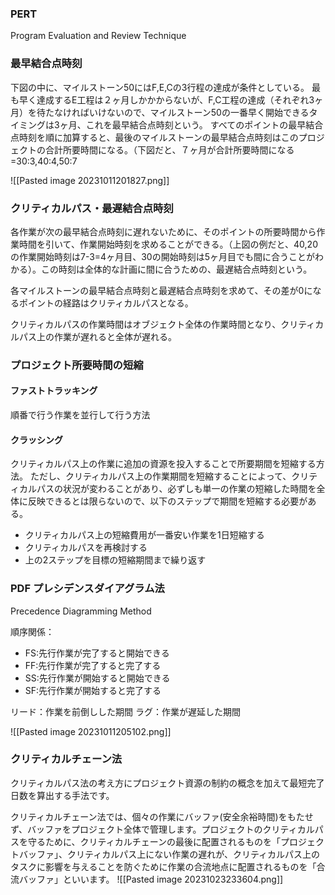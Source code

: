 ### PERT
Program Evaluation and Review Technique

### 最早結合点時刻
下図の中に、マイルストーン50にはF,E,Cの3行程の達成が条件としている。
最も早く達成するE工程は２ヶ月しかかからないが、F,C工程の達成（それぞれ3ヶ月）を待たなければいけないので、マイルストーン50の一番早く開始できるタイミングは3ヶ月、これを最早結合点時刻という。
すべてのポイントの最早結合点時刻を順に加算すると、最後のマイルストーンの最早結合点時刻はこのプロジェクトの合計所要時間になる。（下図だと、７ヶ月が合計所要時間になる=30:3,40:4,50:7

![[Pasted image 20231011201827.png]]

### クリティカルパス・最遅結合点時刻
各作業が次の最早結合点時刻に遅れないために、そのポイントの所要時間から作業時間を引いて、作業開始時刻を求めることができる。（上図の例だと、40,20の作業開始時刻は7-3=4ヶ月目、30の開始時刻は5ヶ月目でも間に合うことがわかる）。この時刻は全体的な計画に間に合うための、最遅結合点時刻という。

各マイルストーンの最早結合点時刻と最遅結合点時刻を求めて、その差が0になるポイントの経路はクリティカルパスとなる。

クリティカルパスの作業時間はオブジェクト全体の作業時間となり、クリティカルパス上の作業が遅れると全体が遅れる。

### プロジェクト所要時間の短縮
#### ファストトラッキング
順番で行う作業を並行して行う方法

#### クラッシング
クリティカルパス上の作業に追加の資源を投入することで所要期間を短縮する方法。
ただし、クリティカルパス上の作業期間を短縮することによって、クリティカルパスの状況が変わることがあり、必ずしも単一の作業の短縮した時間を全体に反映できるとは限らないので、以下のステップで期間を短縮する必要がある。
- クリティカルパス上の短縮費用が一番安い作業を1日短縮する
- クリティカルパスを再検討する
- 上の2ステップを目標の短縮期間まで繰り返す

### PDF プレシデンスダイアグラム法
Precedence Diagramming Method

順序関係：
- FS:先行作業が完了すると開始できる
- FF:先行作業が完了すると完了する
- SS:先行作業が開始すると開始できる
- SF:先行作業が開始すると完了する

リード：作業を前倒しした期間
ラグ：作業が遅延した期間

![[Pasted image 20231011205102.png]]


### クリティカルチェーン法
クリティカルパス法の考え方にプロジェクト資源の制約の概念を加えて最短完了日数を算出する手法です。  
  
クリティカルチェーン法では、個々の作業にバッファ(安全余裕時間)をもたせず、バッファをプロジェクト全体で管理します。プロジェクトのクリティカルパスを守るために、クリティカルチェーンの最後に配置されるものを「プロジェクトバッファ」、クリティカルパス上にない作業の遅れが、クリティカルパス上のタスクに影響を与えることを防ぐために作業の合流地点に配置されるものを「合流バッファ」といいます。
![[Pasted image 20231023233604.png]]